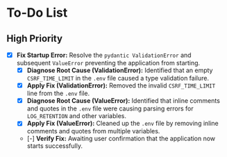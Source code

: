 # To-Do List

## High Priority
- [x] **Fix Startup Error:** Resolve the `pydantic ValidationError` and subsequent `ValueError` preventing the application from starting.
  - [x] **Diagnose Root Cause (ValidationError):** Identified that an empty `CSRF_TIME_LIMIT` in the `.env` file caused a type validation failure.
  - [x] **Apply Fix (ValidationError):** Removed the invalid `CSRF_TIME_LIMIT` line from the `.env` file.
  - [x] **Diagnose Root Cause (ValueError):** Identified that inline comments and quotes in the `.env` file were causing parsing errors for `LOG_RETENTION` and other variables.
  - [x] **Apply Fix (ValueError):** Cleaned up the `.env` file by removing inline comments and quotes from multiple variables.
  - [-] **Verify Fix:** Awaiting user confirmation that the application now starts successfully.